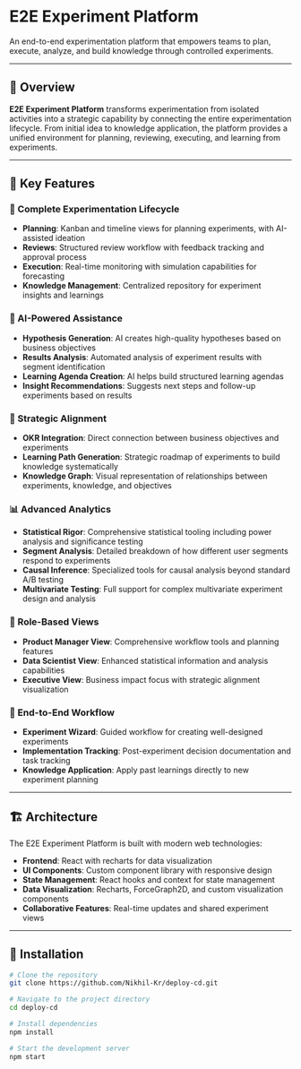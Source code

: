 # E2E Experiment Platform

An end-to-end experimentation platform that empowers teams to plan, execute, analyze, and build knowledge through controlled experiments.

---

## 🧠 Overview

**E2E Experiment Platform** transforms experimentation from isolated activities into a strategic capability by connecting the entire experimentation lifecycle. From initial idea to knowledge application, the platform provides a unified environment for planning, reviewing, executing, and learning from experiments.

---

## 🔑 Key Features

### 🧭 Complete Experimentation Lifecycle

- **Planning**: Kanban and timeline views for planning experiments, with AI-assisted ideation  
- **Reviews**: Structured review workflow with feedback tracking and approval process  
- **Execution**: Real-time monitoring with simulation capabilities for forecasting  
- **Knowledge Management**: Centralized repository for experiment insights and learnings  

### 🤖 AI-Powered Assistance

- **Hypothesis Generation**: AI creates high-quality hypotheses based on business objectives  
- **Results Analysis**: Automated analysis of experiment results with segment identification  
- **Learning Agenda Creation**: AI helps build structured learning agendas  
- **Insight Recommendations**: Suggests next steps and follow-up experiments based on results  

### 🎯 Strategic Alignment

- **OKR Integration**: Direct connection between business objectives and experiments  
- **Learning Path Generation**: Strategic roadmap of experiments to build knowledge systematically  
- **Knowledge Graph**: Visual representation of relationships between experiments, knowledge, and objectives  

### 📊 Advanced Analytics

- **Statistical Rigor**: Comprehensive statistical tooling including power analysis and significance testing  
- **Segment Analysis**: Detailed breakdown of how different user segments respond to experiments  
- **Causal Inference**: Specialized tools for causal analysis beyond standard A/B testing  
- **Multivariate Testing**: Full support for complex multivariate experiment design and analysis  

### 👥 Role-Based Views

- **Product Manager View**: Comprehensive workflow tools and planning features  
- **Data Scientist View**: Enhanced statistical information and analysis capabilities  
- **Executive View**: Business impact focus with strategic alignment visualization  

### 🔄 End-to-End Workflow

- **Experiment Wizard**: Guided workflow for creating well-designed experiments  
- **Implementation Tracking**: Post-experiment decision documentation and task tracking  
- **Knowledge Application**: Apply past learnings directly to new experiment planning  

---

## 🏗️ Architecture

The E2E Experiment Platform is built with modern web technologies:

- **Frontend**: React with recharts for data visualization  
- **UI Components**: Custom component library with responsive design  
- **State Management**: React hooks and context for state management  
- **Data Visualization**: Recharts, ForceGraph2D, and custom visualization components  
- **Collaborative Features**: Real-time updates and shared experiment views  

---

## 🚀 Installation

```bash
# Clone the repository
git clone https://github.com/Nikhil-Kr/deploy-cd.git

# Navigate to the project directory
cd deploy-cd

# Install dependencies
npm install

# Start the development server
npm start